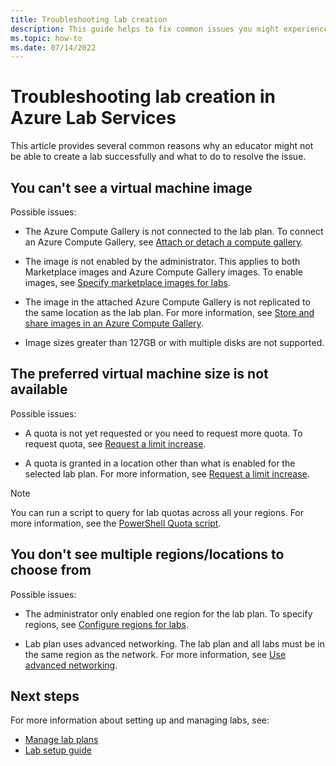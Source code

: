 ```yaml
---
title: Troubleshooting lab creation
description: This guide helps to fix common issues you might experience when using Azure Lab Services to create labs.
ms.topic: how-to
ms.date: 07/14/2022
---
```


# Troubleshooting lab creation in Azure Lab Services

This article provides several common reasons why an educator might not be able to create a lab successfully and what to do to resolve the issue.

## You can't see a virtual machine image

Possible issues:

- The Azure Compute Gallery is not connected to the lab plan. To connect an Azure Compute Gallery, see [Attach or detach a compute gallery](./how-to-attach-detach-shared-image-gallery.md).

- The image is not enabled by the administrator. This applies to both Marketplace images and Azure Compute Gallery images. To enable images, see [Specify marketplace images for labs](specify-marketplace-images.md).

- The image in the attached Azure Compute Gallery is not replicated to the same location as the lab plan. For more information, see [Store and share images in an Azure Compute Gallery](../virtual-machines/shared-image-galleries.md).

- Image sizes greater than 127GB or with multiple disks are not supported.

## The preferred virtual machine size is not available

Possible issues:

- A quota is not yet requested or you need to request more quota. To request quota, see [Request a limit increase](capacity-limits.md#request-a-limit-increase).

- A quota is granted in a location other than what is enabled for the selected lab plan. For more information, see [Request a limit increase](capacity-limits.md#request-a-limit-increase).

>[!NOTE]
> You can run a script to query for lab quotas across all your regions. For more information, see the [PowerShell Quota script](https://aka.ms/azlabs/scripts/quota-powershell).

## You don't see multiple regions/locations to choose from

Possible issues:

- The administrator only enabled one region for the lab plan. To specify regions, see [Configure regions for labs](create-and-configure-labs-admin.md).

- Lab plan uses advanced networking. The lab plan and all labs must be in the same region as the network. For more information, see [Use advanced networking](how-to-connect-vnet-injection.md).

## Next steps

For more information about setting up and managing labs, see:

- [Manage lab plans](how-to-manage-lab-plans.md)  
- [Lab setup guide](setup-guide.md)